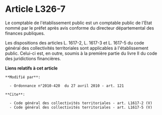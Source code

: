 # Article L326-7

Le comptable de l'établissement public est un comptable public de l'Etat nommé par le préfet après avis conforme du directeur
départemental des finances publiques. 

Les dispositions des articles L. 1617-2, L. 1617-3 et L. 1617-5 du code général des collectivités territoriales sont
applicables à l'établissement public. Celui-ci est, en outre, soumis à la première partie du livre II du code des
juridictions financières.

**Liens relatifs à cet article**

	**Modifié par**:

	  - Ordonnance n°2010-420  du 27 avril 2010 - art. 121

	**Cite**:

	  - Code général des collectivités territoriales - art. L1617-2 (V)
	  - Code général des collectivités territoriales - art. L1617-5 (V)
